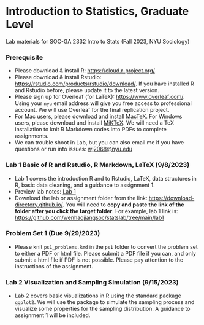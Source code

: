 # Introduction to Statistics, Graduate Level
Lab materials for SOC-GA 2332 Intro to Stats (Fall 2023, NYU Sociology)

### Prerequisite
+ Please download & install R: https://cloud.r-project.org/
+ Please download & install Rstudio: https://rstudio.com/products/rstudio/download/. If you have installed R and Rstudio before, please update it to the latest version.
+ Please sign up for Overleaf (for LaTeX): https://www.overleaf.com/. Using your `nyu` email address will give you free access to professional account. We will use Overleaf for the final replication project.
+ For Mac users, please download and install [MacTeX](https://tug.org/mactex/). For Windows users, please download and install [MiKTeX](https://miktex.org/download). We will need a TeX installation to knit R Markdown codes into PDFs to complete assignments.
+ We can trouble shoot in Lab, but you can also email me if you have questions or run into issues: wj2068@nyu.edu

### Lab 1 Basic of R and Rstudio, R Markdown, LaTeX (9/8/2023)
+ Lab 1 covers the introduction R and to Rstudio, LaTeX, data structures in R, basic data cleaning, and a guidance to assignment 1.
+ Preview lab notes: [Lab 1](https://htmlpreview.github.io/?https://github.com/wenhaojiangsoc/statslab/blob/main/lab1/lab1.html)
+ Download the lab or assignment folder from the link: https://download-directory.github.io/. You will need to **copy and paste the link of the folder after you click the target folder**. For example, lab 1 link is: https://github.com/wenhaojiangsoc/statslab/tree/main/lab1

### Problem Set 1 (Due 9/29/2023)
+ Please knit `ps1_problems.Rmd` in the `ps1` folder to convert the problem set to either a PDF or html file. Please submit a PDF file if you can, and only submit a html file if PDF is not possible. Please pay attention to the instructions of the assignment.

### Lab 2 Visualization and Sampling Simulation (9/15/2023)
+ Lab 2 covers basic visualizations in R using the standard package `ggplot2`. We will use the package to simulate the sampling process and visualize some properties for the sampling distribution. A guidance to assignment 1 will be included.
